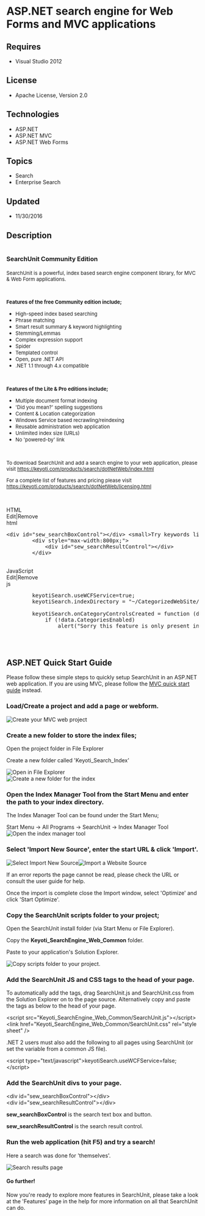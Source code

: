 # ASP.NET search engine for Web Forms and MVC applications
## Requires
- Visual Studio 2012
## License
- Apache License, Version 2.0
## Technologies
- ASP.NET
- ASP.NET MVC
- ASP.NET Web Forms
## Topics
- Search
- Enterprise Search
## Updated
- 11/30/2016
## Description

<h1><span style="font-size:medium">SearchUnit Community Edition</span></h1>
<p><span style="font-size:small">SearchUnit is a powerful, index based search engine component library, for MVC &amp; Web Form applications.</span></p>
<p><span style="font-size:small"><br>
</span></p>
<p><span style="font-size:small"><strong>Features of the free Community edition include;</strong><br>
</span></p>
<ul>
<li><span style="font-size:small">High-speed index based searching </span></li><li><span style="font-size:small">Phrase matching </span></li><li><span style="font-size:small">Smart result summary &amp; keyword highlighting
</span></li><li><span style="font-size:small">Stemming/Lemmas </span></li><li><span style="font-size:small">Complex expression support </span></li><li><span style="font-size:small">Spider </span></li><li><span style="font-size:small">Templated control </span></li><li><span style="font-size:small">Open, pure .NET API </span></li><li><span style="font-size:small">.NET 1.1 through 4.x compatible</span> </li></ul>
<p>&nbsp;</p>
<p><strong><span style="font-size:small">Features of the Lite &amp; Pro editions include;</span></strong></p>
<ul>
<li><span style="font-size:small">Multiple document format indexing </span></li><li><span style="font-size:small">'Did you mean?' spelling suggestions </span></li><li><span style="font-size:small">Content &amp; Location categorization </span></li><li><span style="font-size:small">Windows Service based recrawling/reindexing </span>
</li><li><span style="font-size:small">Reusable administration web application </span>
</li><li><span style="font-size:small">Unlimited index size (URLs) </span></li><li><span style="font-size:small">No 'powered-by' link </span></li></ul>
<p>&nbsp;</p>
<p><span style="font-size:small">To download SearchUnit and add a search engine to your web application, please visit
<a href="https://keyoti.com/products/search/dotNetWeb/index.html">https://keyoti.com/products/search/dotNetWeb/index.html</a></span></p>
<p><span style="font-size:small">For a complete list of features and pricing please visit
<a href="https://keyoti.com/products/search/dotNetWeb/licensing.html">https://keyoti.com/products/search/dotNetWeb/licensing.html</a></span></p>
<p>&nbsp;</p>
<div class="scriptcode">
<div class="pluginEditHolder" pluginCommand="mceScriptCode">
<div class="title"><span>HTML</span></div>
<div class="pluginLinkHolder"><span class="pluginEditHolderLink">Edit</span>|<span class="pluginRemoveHolderLink">Remove</span></div>
<span class="hidden">html</span>

<div class="preview">
<pre class="html"><span class="html__tag_start">&lt;div</span>&nbsp;<span class="html__attr_name">id</span>=<span class="html__attr_value">&quot;sew_searchBoxControl&quot;</span><span class="html__tag_start">&gt;</span><span class="html__tag_end">&lt;/div&gt;</span>&nbsp;<span class="html__tag_start">&lt;small</span><span class="html__tag_start">&gt;</span>Try&nbsp;keywords&nbsp;like:&nbsp;soup,&nbsp;cheese,&nbsp;chicken,&nbsp;salt<span class="html__tag_end">&lt;/small&gt;</span>&nbsp;
&nbsp;&nbsp;&nbsp;&nbsp;&nbsp;&nbsp;&nbsp;&nbsp;<span class="html__tag_start">&lt;div</span>&nbsp;<span class="html__attr_name">style</span>=<span class="html__attr_value">&quot;max-width:800px;&quot;</span><span class="html__tag_start">&gt;&nbsp;
</span>&nbsp;&nbsp;&nbsp;&nbsp;&nbsp;&nbsp;&nbsp;&nbsp;&nbsp;&nbsp;&nbsp;&nbsp;<span class="html__tag_start">&lt;div</span>&nbsp;<span class="html__attr_name">id</span>=<span class="html__attr_value">&quot;sew_searchResultControl&quot;</span><span class="html__tag_start">&gt;</span><span class="html__tag_end">&lt;/div&gt;</span>&nbsp;
&nbsp;&nbsp;&nbsp;&nbsp;&nbsp;&nbsp;&nbsp;&nbsp;<span class="html__tag_end">&lt;/div&gt;</span></pre>
</div>
</div>
</div>
<div class="endscriptcode">&nbsp;
<div class="scriptcode">
<div class="pluginEditHolder" pluginCommand="mceScriptCode">
<div class="title"><span>JavaScript</span></div>
<div class="pluginLinkHolder"><span class="pluginEditHolderLink">Edit</span>|<span class="pluginRemoveHolderLink">Remove</span></div>
<span class="hidden">js</span>

<div class="preview">
<pre class="js">&nbsp;&nbsp;&nbsp;&nbsp;&nbsp;&nbsp;&nbsp;&nbsp;keyotiSearch.useWCFService=true;&nbsp;
&nbsp;&nbsp;&nbsp;&nbsp;&nbsp;&nbsp;&nbsp;&nbsp;keyotiSearch.indexDirectory&nbsp;=&nbsp;<span class="js__string">&quot;~/CategorizedWebSite/IndexDirectory&quot;</span>;&nbsp;
&nbsp;&nbsp;&nbsp;&nbsp;
&nbsp;&nbsp;&nbsp;&nbsp;&nbsp;&nbsp;&nbsp;&nbsp;keyotiSearch.onCategoryControlsCreated&nbsp;=&nbsp;<span class="js__operator">function</span>&nbsp;(data)&nbsp;<span class="js__brace">{</span>&nbsp;
&nbsp;&nbsp;&nbsp;&nbsp;&nbsp;&nbsp;&nbsp;&nbsp;&nbsp;&nbsp;&nbsp;&nbsp;<span class="js__statement">if</span>&nbsp;(!data.CategoriesEnabled)&nbsp;
&nbsp;&nbsp;&nbsp;&nbsp;&nbsp;&nbsp;&nbsp;&nbsp;&nbsp;&nbsp;&nbsp;&nbsp;&nbsp;&nbsp;&nbsp;&nbsp;alert(<span class="js__string">&quot;Sorry&nbsp;this&nbsp;feature&nbsp;is&nbsp;only&nbsp;present&nbsp;in&nbsp;the&nbsp;Pro&nbsp;edition,&nbsp;but&nbsp;you&nbsp;have&nbsp;installed&nbsp;either&nbsp;the&nbsp;Lite&nbsp;or&nbsp;Community&nbsp;edition.&quot;</span>);&nbsp;
&nbsp;&nbsp;&nbsp;&nbsp;&nbsp;&nbsp;&nbsp;&nbsp;
</pre>
</div>
</div>
</div>
<div class="endscriptcode">&nbsp;</div>
<div class="endscriptcode">
<h2>ASP.NET Quick Start Guide</h2>
<span>Please follow these simple steps to quickly setup SearchUnit in an ASP.NET web application. If you are using MVC, please follow the&nbsp;</span><a href="https://keyoti.com/products/search/dotNetWeb/tutorials/setup-MVC-search-engine/">MVC quick start guide</a><span>&nbsp;instead.</span>
<div class="quickStart-Cont">
<div class="QS-step">
<h3 class="quickStart-Step">Load/Create a project and add a page or webform.</h3>
<img src="https://keyoti.com/products/search/dotNetWeb/tutorials/searchunit-quick-start-guide/create-app.png" alt="Create your MVC web project"></div>
<div class="QS-step">
<h3 class="quickStart-Step">Create a new folder to store the index files;</h3>
<p>Open the project folder in File Explorer</p>
<p>Create a new folder called 'Keyoti_Search_Index'</p>
<img src="https://keyoti.com/products/search/dotNetWeb/tutorials/searchunit-quick-start-guide/open-file-explorer.png" alt="Open in File Explorer">&nbsp;<br>
<img src="https://keyoti.com/products/search/dotNetWeb/tutorials/searchunit-quick-start-guide/add-search-index-folder.png" alt="Create a new folder for the index"></div>
<div class="QS-step">
<h3>Open the Index Manager Tool from the Start Menu and enter the path to your index directory.</h3>
<p>The Index Manager Tool can be found under the Start Menu;</p>
<div class="QS-code">Start Menu -&gt; All Programs -&gt; SearchUnit -&gt; Index Manager Tool</div>
<img src="https://keyoti.com/products/search/dotNetWeb/tutorials/searchunit-quick-start-guide/open-index-manager-tool.png" alt="Open the index manager tool"></div>
<div class="QS-step">
<h3>Select 'Import New Source', enter the start URL &amp; click 'Import'.</h3>
<img src="https://keyoti.com/products/search/dotNetWeb/tutorials/searchunit-quick-start-guide/import-sources.png" alt="Select Import New Source"><img src="https://keyoti.com/products/search/dotNetWeb/tutorials/searchunit-quick-start-guide/import-website-source.png" alt="Import a Website Source">
<p>If an error reports the page cannot be read, please check the URL or consult the user guide for help.</p>
<p>Once the import is complete close the Import window, select 'Optimize' and click 'Start Optimize'.</p>
</div>
<div class="QS-step">
<h3>Copy the SearchUnit scripts folder to your project;</h3>
<p>Open the SearchUnit install folder (via Start Menu or File Explorer).</p>
<p>Copy the&nbsp;<strong>Keyoti_SearchEngine_Web_Common</strong>&nbsp;folder.</p>
<p>Paste to your application's Solution Explorer.</p>
<img src="https://keyoti.com/products/search/dotNetWeb/tutorials/searchunit-quick-start-guide/copy-searchunit-scripts.png" alt="Copy scripts folder to your project."></div>
<div class="QS-step">
<h3>Add the SearchUnit JS and CSS tags to the head of your page.</h3>
<p>To automatically add the tags, drag SearchUnit.js and SearchUnit.css from the Solution Explorer on to the page source. Alternatively copy and paste the tags as below to the head of your page.</p>
<div class="QS-code"><span>&lt;</span><span>script</span><span>&nbsp;</span><span>src</span><span>=&quot;Keyoti_SearchEngine_Web_Common/SearchUnit.js&quot;&gt;&lt;/</span><span>script</span><span>&gt;</span>&nbsp;<br>
<span>&lt;</span><span>link</span><span>&nbsp;</span><span>href</span><span>=&quot;Keyoti_SearchEngine_Web_Common/SearchUnit.css&quot;</span><span>&nbsp;</span><span>rel</span><span>=&quot;stylesheet&quot;</span><span>&nbsp;</span><span>/&gt;</span></div>
<p>.NET 2 users must also add the following to all pages using SearchUnit (or set the variable from a common JS file).</p>
<div class="QS-code"><span>&lt;</span><span>script</span><span>&nbsp;</span><span>type</span><span>=&quot;text/javascript&quot;&gt;</span><span>keyotiSearch.useWCFService=false;</span><span>&lt;/</span><span>script</span><span>&gt;</span>&nbsp;</div>
</div>
<div class="QS-step">
<h3>Add the SearchUnit divs to your page.</h3>
<div class="QS-code">&lt;div id=&quot;sew_searchBoxControl&quot;&gt;&lt;/div&gt;<br>
&lt;div id=&quot;sew_searchResultControl&quot;&gt;&lt;/div&gt;</div>
<p><strong>sew_searchBoxControl</strong>&nbsp;is the search text box and button.</p>
<p><strong>sew_searchResultControl</strong>&nbsp;is the search result control.</p>
</div>
<div class="QS-step">
<h3>Run the web application (hit F5) and try a search!</h3>
<p>Here a search was done for 'themselves'.</p>
<img src="https://keyoti.com/products/search/dotNetWeb/tutorials/searchunit-quick-start-guide/search-results.png" alt="Search results page">
<h4>Go further!</h4>
<p>Now you're ready to explore more features in SearchUnit, please take a look at the 'Features' page in the help for more information on all that SearchUnit can do.</p>
</div>
</div>
</div>
</div>
